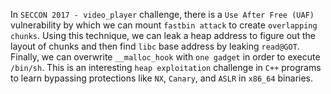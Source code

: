 In `SECCON 2017 - video_player` challenge, there is a `Use After Free (UAF)` vulnerability by which we can mount `fastbin attack` to create `overlapping chunks`. Using this technique, we can leak a heap address to figure out the layout of chunks and then find `libc` base address by leaking `read@GOT`. Finally, we can overwrite `__malloc_hook` with `one gadget` in order to execute `/bin/sh`. This is an interesting `heap exploitation` challenge in `C++` programs to learn bypassing protections like `NX`, `Canary`, and `ASLR` in `x86_64` binaries.